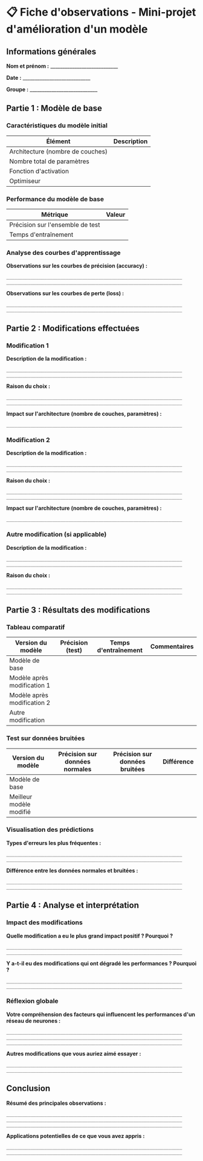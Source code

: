 # 📋 Fiche d'observations - Mini-projet d'amélioration d'un modèle

## Informations générales

**Nom et prénom :** ____________________________

**Date :** ____________________________

**Groupe :** ____________________________

## Partie 1 : Modèle de base

### Caractéristiques du modèle initial
| Élément | Description |
|---------|-------------|
| Architecture (nombre de couches) | |
| Nombre total de paramètres | |
| Fonction d'activation | |
| Optimiseur | |

### Performance du modèle de base
| Métrique | Valeur |
|----------|--------|
| Précision sur l'ensemble de test | |
| Temps d'entraînement | |

### Analyse des courbes d'apprentissage
**Observations sur les courbes de précision (accuracy) :**
```
_________________________________________________________________
_________________________________________________________________
```

**Observations sur les courbes de perte (loss) :**
```
_________________________________________________________________
_________________________________________________________________
```

## Partie 2 : Modifications effectuées

### Modification 1
**Description de la modification :**
```
_________________________________________________________________
_________________________________________________________________
```

**Raison du choix :**
```
_________________________________________________________________
_________________________________________________________________
```

**Impact sur l'architecture (nombre de couches, paramètres) :**
```
_________________________________________________________________
```

### Modification 2
**Description de la modification :**
```
_________________________________________________________________
_________________________________________________________________
```

**Raison du choix :**
```
_________________________________________________________________
_________________________________________________________________
```

**Impact sur l'architecture (nombre de couches, paramètres) :**
```
_________________________________________________________________
```

### Autre modification (si applicable)
**Description de la modification :**
```
_________________________________________________________________
_________________________________________________________________
```

**Raison du choix :**
```
_________________________________________________________________
_________________________________________________________________
```

## Partie 3 : Résultats des modifications

### Tableau comparatif

| Version du modèle | Précision (test) | Temps d'entraînement | Commentaires |
|-------------------|------------------|----------------------|--------------|
| Modèle de base | | | |
| Modèle après modification 1 | | | |
| Modèle après modification 2 | | | |
| Autre modification | | | |

### Test sur données bruitées

| Version du modèle | Précision sur données normales | Précision sur données bruitées | Différence |
|-------------------|--------------------------------|--------------------------------|------------|
| Modèle de base | | | |
| Meilleur modèle modifié | | | |

### Visualisation des prédictions

**Types d'erreurs les plus fréquentes :**
```
_________________________________________________________________
_________________________________________________________________
```

**Différence entre les données normales et bruitées :**
```
_________________________________________________________________
_________________________________________________________________
```

## Partie 4 : Analyse et interprétation

### Impact des modifications
**Quelle modification a eu le plus grand impact positif ? Pourquoi ?**
```
_________________________________________________________________
_________________________________________________________________
```

**Y a-t-il eu des modifications qui ont dégradé les performances ? Pourquoi ?**
```
_________________________________________________________________
_________________________________________________________________
```

### Réflexion globale
**Votre compréhension des facteurs qui influencent les performances d'un réseau de neurones :**
```
_________________________________________________________________
_________________________________________________________________
_________________________________________________________________
```

**Autres modifications que vous auriez aimé essayer :**
```
_________________________________________________________________
_________________________________________________________________
```

## Conclusion

**Résumé des principales observations :**
```
_________________________________________________________________
_________________________________________________________________
_________________________________________________________________
```

**Applications potentielles de ce que vous avez appris :**
```
_________________________________________________________________
_________________________________________________________________
```